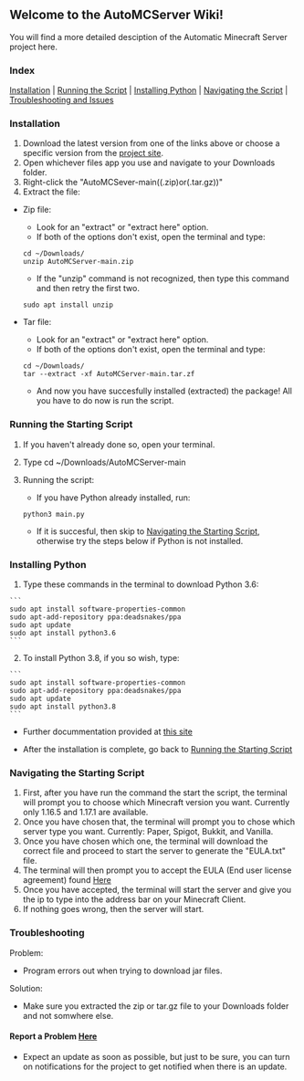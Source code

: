 ## Welcome to the AutoMCServer Wiki!

You will find a more detailed desciption of the Automatic Minecraft Server project here.

### Index
[Installation](https://carlover101.github.io/AutoMCServer/#installation) | [Running the Script](https://carlover101.github.io/AutoMCServer/#running-the-starting-script) | [Installing Python](https://carlover101.github.io/AutoMCServer/#installing-python) | [Navigating the Script](https://carlover101.github.io/AutoMCServer/#navigating-the-starting-script) | [Troubleshooting and Issues](https://carlover101.github.io/AutoMCServer/#troubleshooting)

### Installation

1. Download the latest version from one of the links above or choose a specific version from the [project site](https://github.com/Carlover101/AutoMCServer/releases).
2. Open whichever files app you use and navigate to your Downloads folder.
3. Right-click the "AutoMCSever-main((.zip)or(.tar.gz))"
4. Extract the file:

- Zip file:
  - Look for an "extract" or "extract here" option.
  - If both of the options don't exist, open the terminal and type:

  ```
  cd ~/Downloads/
  unzip AutoMCServer-main.zip
  ```

  - If the "unzip" command is not recognized, then type this command and then retry the first two.

  ```
  sudo apt install unzip
  ```

- Tar file:
  - Look for an "extract" or "extract here" option.
  - If both of the options don't exist, open the terminal and type:

  ```
  cd ~/Downloads/
  tar --extract -xf AutoMCServer-main.tar.zf
  ```
  - And now you have succesfully installed (extracted) the package! All you have to do now is run the script.

### Running the Starting Script

1. If you haven't already done so, open your terminal.
2. Type cd ~/Downloads/AutoMCServer-main
3. Running the script:
   - If you have Python already installed, run:

   ```
   python3 main.py
   ```
   - If it is succesful, then skip to [Navigating the Starting Script](https://carlover101.github.io/AutoMCServer/#navigating-the-starting-script), otherwise try the steps below if Python is not installed.

### Installing Python

  1. Type these commands in the terminal to download Python 3.6:

    ```
    sudo apt install software-properties-common
    sudo apt-add-repository ppa:deadsnakes/ppa
    sudo apt update
    sudo apt install python3.6
    ```

  2. To install Python 3.8, if you so wish, type:

    ```
    sudo apt install software-properties-common
    sudo apt-add-repository ppa:deadsnakes/ppa
    sudo apt update
    sudo apt install python3.8
    ```

- Further docummentation provided at [this site](https://docs.python-guide.org/starting/install3/linux/)

- After the installation is complete, go back to [Running the Starting Script](https://carlover101.github.io/AutoMCServer/#running-the-starting-script)


### Navigating the Starting Script

1. First, after you have run the command the start the script, the terminal will prompt you to choose which Minecraft version you want. Currently only 1.16.5 and 1.17.1 are available.
2. Once you have chosen that, the terminal will prompt you to chose which server type you want. Currently: Paper, Spigot, Bukkit, and Vanilla.
3. Once you have chosen which one, the terminal will download the correct file and proceed to start the server to generate the "EULA.txt" file.
4. The terminal will then prompt you to accept the EULA (End user license agreement) found [Here](https://account.mojang.com/documents/minecraft_eula)
5. Once you have accepted, the terminal will start the server and give you the ip to type into the address bar on your Minecraft Client.
6. If nothing goes wrong, then the server will start.

### Troubleshooting

Problem: 
- Program errors out when trying to download jar files.

Solution:
- Make sure you extracted the zip or tar.gz file to your Downloads folder and not somwhere else.


#### Report a Problem [Here](https://github.com/Carlover101/AutoMCServer/issues)

- Expect an update as soon as possible, but just to be sure, you can turn on notifications for the project to get notified when there is an update.
